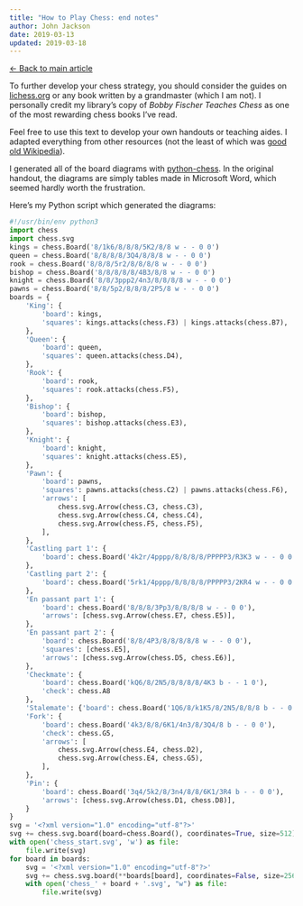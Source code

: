 ```yaml
---
title: "How to Play Chess: end notes"
author: John Jackson
date: 2019-03-13
updated: 2019-03-18
---
```

<nav class="post-nav-links">
<a href="../" class="prev">
← Back to main article
</a>
</nav>

To further develop your chess strategy, you should consider the guides on [lichess.org](https://lichess.org/) or any book written by a grandmaster (which I am not). I personally credit my library’s copy of _Bobby Fischer Teaches Chess_ as one of the most rewarding chess books I’ve read.

Feel free to use this text to develop your own handouts or teaching aides. I adapted everything from other resources (not the least of which was [good old Wikipedia](https://en.wikipedia.org/wiki/Glossary_of_chess)).

I generated all of the board diagrams with [python-chess](https://python-chess.readthedocs.io/en/latest/). In the original handout, the diagrams are simply tables made in Microsoft Word, which seemed hardly worth the frustration.

Here’s my Python script which generated the diagrams:

```python
#!/usr/bin/env python3
import chess
import chess.svg
kings = chess.Board('8/1k6/8/8/8/5K2/8/8 w - - 0 0')
queen = chess.Board('8/8/8/8/3Q4/8/8/8 w - - 0 0')
rook = chess.Board('8/8/8/5r2/8/8/8/8 w - - 0 0')
bishop = chess.Board('8/8/8/8/8/4B3/8/8 w - - 0 0')
knight = chess.Board('8/8/3ppp2/4n3/8/8/8/8 w - - 0 0')
pawns = chess.Board('8/8/5p2/8/8/8/2P5/8 w - - 0 0')
boards = {
    'King': {
        'board': kings,
        'squares': kings.attacks(chess.F3) | kings.attacks(chess.B7),
    },
    'Queen': {
        'board': queen,
        'squares': queen.attacks(chess.D4),
    },
    'Rook': {
        'board': rook,
        'squares': rook.attacks(chess.F5),
    },
    'Bishop': {
        'board': bishop,
        'squares': bishop.attacks(chess.E3),
    },
    'Knight': {
        'board': knight,
        'squares': knight.attacks(chess.E5),
    },
    'Pawn': {
        'board': pawns,
        'squares': pawns.attacks(chess.C2) | pawns.attacks(chess.F6),
        'arrows': [
            chess.svg.Arrow(chess.C3, chess.C3),
            chess.svg.Arrow(chess.C4, chess.C4),
            chess.svg.Arrow(chess.F5, chess.F5),
        ],
    },
    'Castling part 1': {
        'board': chess.Board('4k2r/4pppp/8/8/8/8/PPPPP3/R3K3 w - - 0 0'),
    },
    'Castling part 2': {
        'board': chess.Board('5rk1/4pppp/8/8/8/8/PPPPP3/2KR4 w - - 0 0'),
    },
    'En passant part 1': {
        'board': chess.Board('8/8/8/3Pp3/8/8/8/8 w - - 0 0'),
        'arrows': [chess.svg.Arrow(chess.E7, chess.E5)],
    },
    'En passant part 2': {
        'board': chess.Board('8/8/4P3/8/8/8/8/8 w - - 0 0'),
        'squares': [chess.E5],
        'arrows': [chess.svg.Arrow(chess.D5, chess.E6)],
    },
    'Checkmate': {
        'board': chess.Board('kQ6/8/2N5/8/8/8/8/4K3 b - - 1 0'),
        'check': chess.A8
    },
    'Stalemate': {'board': chess.Board('1Q6/8/k1K5/8/2N5/8/8/8 b - - 0 0')},
    'Fork': {
        'board': chess.Board('4k3/8/8/6K1/4n3/8/3Q4/8 b - - 0 0'),
        'check': chess.G5,
        'arrows': [
            chess.svg.Arrow(chess.E4, chess.D2),
            chess.svg.Arrow(chess.E4, chess.G5),
        ],
    },
    'Pin': {
        'board': chess.Board('3q4/5k2/8/3n4/8/8/6K1/3R4 b - - 0 0'),
        'arrows': [chess.svg.Arrow(chess.D1, chess.D8)],
    }
}
svg = '<?xml version="1.0" encoding="utf-8"?>'
svg += chess.svg.board(board=chess.Board(), coordinates=True, size=512)
with open('chess_start.svg', 'w') as file:
    file.write(svg)
for board in boards:
    svg = '<?xml version="1.0" encoding="utf-8"?>'
    svg += chess.svg.board(**boards[board], coordinates=False, size=256)
    with open('chess_' + board + '.svg', "w") as file:
        file.write(svg)
```
